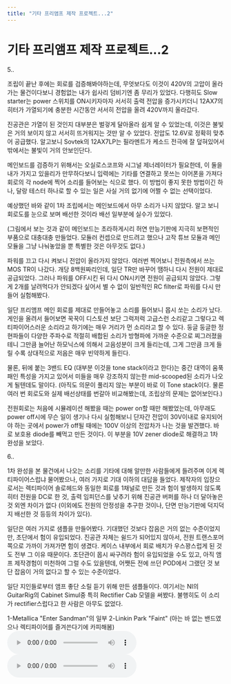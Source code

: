 ```yaml
---
title: "기타 프리앰프 제작 프로젝트...2"
---
```

# 기타 프리앰프 제작 프로젝트...2

5..

조립이 끝난 후에는 회로를 검증해봐야하는데, 무엇보다도 이것이 420V의 고압이 올라가는 물건이다보니 경험없는 내가 쉽사리 덤비기엔 좀 무리가 있었다. 다행히도 Slow starter는 power 스위치를 ON시키자마자 서서히 출력 전압을 증가시키더니 12AX7의 히터가 가열되기에 충분한 시간동안 서서히 전압을 올려 420V까지 올라갔다.

진공관은 가열이 된 것인지 대부분은 벌겋게 달아올라 쉽게 알 수 있었는데, 이것은 불빛은 거의 보이지 않고 서서히 뜨거워지는 것만 알 수 있었다. 전압도 12.6V로 정확히 맞추어 공급했다. 알고보니 Sovtek의 12AX7LP는 필라멘트가 케소드 전극에 잘 덮혀있어서 밖에서는 불빛이 거의 안보인단다.

메인보드를 검증하기 위해서는 오실로스코프와 시그널 제너레이터가 필요한데, 이 둘을 내가 가지고 있을리가 만무하다보니 입력에는 기타를 연결하고 못쓰는 이어폰을 가져다 회로의 각 node에 찍어 소리를 들어보는 식으로 했다. 이 방법이 좋지 못한 방법이긴 하나, 달랑 테스터 하나로 할 수 있는 일은 사실 거의 없기에 어쩔 수 없는 선택이었다.

예상했던 바와 같이 1차 조립에서는 메인보드에서 아무 소리가 나지 않았다. 알고 보니 회로도를 눈으로 보며 배선한 것이라 배선 일부분에 실수가 있었다.

(그림에서 보는 것과 같이 메인보드는 초라하게시리 허연 만능기판에 지극히 보편적인 부품으로 대충대충 만들었다. 모듈러 컨셉으로 만드려고 했으나 고작 튜브 모듈과 메인 모듈을 그냥 나눠놓았을 뿐 특별한 것은 아무것도 없다.)

파워를 끄고 다시 켜보니 전압이 올라가지 않았다. 여러번 찍어보니 전원측에서 쓰는 MOS TR이 나갔다. 개당 8백원짜리인데, 일단 TR만 바꾸어 땜하니 다시 전원이 제대로 공급되었다. 그러나 파워를 OFF시킨 뒤 다시 ON시키면 전원이 공급되지 않았다. 그렇게 2개를 날려먹다가 안되겠다 싶어서 별 수 없이 일반적인 RC filter로 파워를 다시 만들어 실험해봤다.

일단 프리앰프 메인 회로를 제대로 만들어놓고 소리를 들어보니 몹시 쏘는 소리가 났다. 게인을 올려서 들어보면 꾹꾹이 디스토션 보단 그럭저럭 고급스런 소리같고 그렇다고 렉티파이어스러운 소리라고 하기에는 매우 거리가 먼 소리라고 할 수 있다. 둥글 둥글한 정현파들이 다양한 주파수로 적절히 배합된 소리가 방형파에 가까운 수준으로 찌그러졌을테니 그만큼 늘어난 하모닉스에 의해서 고음성분이 크게 들리는데, 그게 그만큼 크게 들릴 수록 상대적으로 저음은 매우 빈약하게 들린다.

물론, 뒤에 붙는 3밴드 EQ (대부분 이것을 tone stack이라고 한다)는 중간 대역이 움푹 패인 특성을 가지고 있어서 미들을 매우 강조하지 않는한 mid-scooped된 소리가 나오게 될텐데도 말이다. (아직도 의문이 풀리지 않는 부분이 바로 이 Tone stack이다. 물론 여러 번 회로도와 실제 배선상태를 번갈아 비교해봤는데, 조립상의 문제는 없어보인다.)

전원회로는 처음에 시뮬레이션 해봤을 때는 power on할 때만 해봤었는데, 아무래도 power off시에 무슨 일이 생기나 다시 실험해보니 단자간 전압이 30V이내로 유지되어야 하는 곳에서 power가 off될 때에는 100V 이상의 전압차가 나는 것을 발견했다. 바로 보호용 diode를 빼먹고 만든 것이다. 이 부분을 10V zener diode로 해결하고 1차 완성을 보았다.

6..

1차 완성을 본 물건에서 나오는 소리를 기타에 대해 알만한 사람들에게 들려주며 이게 렉티파이어스럽냐 물어봤으나, 여러 가지로 기대 이하의 대답을 들었다. 제작자의 입장으로서는 렉티파이어 솔로헤드와 동일한 회로를 1채널로 만든 것과 험이 발생하지 않도록 히터 전원을 DC로 한 것, 출력 임피던스를 낮추기 위해 진공관 버퍼를 하나 더 달아놓은 것 외엔 차이가 없다 (이외에도 전원의 안정성을 추구한 것이나, 단면 만능기판에 덕지덕지 배선한 것 등등의 차이가 있다).

일단은 여러 가지로 샘플을 만들어봤다. 기대했던 것보다 잡음은 거의 없는 수준이었지만, 초단에서 험이 유입되었다. 진공관 자체는 쉴드가 되어있지 않아서, 전원 트랜스포머 쪽으로 가까이 가져가면 험이 생겼다. 케이스 내부에서 회로 배치가 우스꽝스럽게 된 것도 전부 그 이유 때문이다. 초단관이 몹시 싸구려라 험이 유입되었을 수도 있고, 아직 앰프 제작경험이 미천하여 그럴 수도 있을텐데, 어쨋든 전에 쓰던 POD에서 그랬던 것 보단 잡음이 거의 없다고 할 수 있는 수준이었다.

일단 지인들로부터 앰프 좋단 소릴 듣기 위해 만든 샘플들이다. 여기서는 NI의 GuitarRig의 Cabinet Simul중 특히 Rectifier Cab 모델을 써봤다. 불행히도 이 소리가 rectifier스럽다고 한 사람은 아무도 없었다.

1-Metallica "Enter Sandman"의 일부
2-Linkin Park "Faint" (아는 바 없는 밴드였으나 렉티파이어를 즐겨쓴다기에 카피해봄)
![audio](/assets/images/d41d8cd98f00b204e9800998ecf8427e.mp3)
![audio](/assets/images/d41d8cd98f00b204e9800998ecf8427e.mp3)


